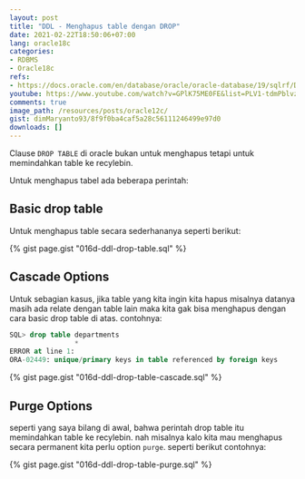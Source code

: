 ```yaml
---
layout: post
title: "DDL - Menghapus table dengan DROP"
date: 2021-02-22T18:50:06+07:00
lang: oracle18c
categories:
- RDBMS
- Oracle18c
refs: 
- https://docs.oracle.com/en/database/oracle/oracle-database/19/sqlrf/DROP-TABLE.html#GUID-39D89EDC-155D-4A24-837E-D45DDA757B45
youtube: https://www.youtube.com/watch?v=GPlK75ME0FE&list=PLV1-tdmPblvzqS-Z57hZ_spTRtVvnYYpV&index=77
comments: true
image_path: /resources/posts/oracle12c/
gist: dimMaryanto93/8f9f0ba4caf5a28c56111246499e97d0
downloads: []
---
```


Clause `DROP TABLE` di oracle bukan untuk menghapus tetapi untuk memindahkan table ke recylebin.

Untuk menghapus tabel ada beberapa perintah:

## Basic drop table

Untuk menghapus table secara sederhananya seperti berikut:

{% gist page.gist "016d-ddl-drop-table.sql" %}

## Cascade Options

Untuk sebagian kasus, jika table yang kita ingin kita hapus misalnya datanya masih ada relate dengan table lain maka kita gak bisa menghapus dengan cara basic drop table di atas. contohnya:

```sql
SQL> drop table departments
                *
ERROR at line 1:
ORA-02449: unique/primary keys in table referenced by foreign keys
```

{% gist page.gist "016d-ddl-drop-table-cascade.sql" %}

## Purge Options

seperti yang saya bilang di awal, bahwa perintah drop table itu memindahkan table ke recylebin. nah misalnya kalo kita mau menghapus secara permanent kita perlu option `purge`. seperti berikut contohnya:

{% gist page.gist "016d-ddl-drop-table-purge.sql" %}
